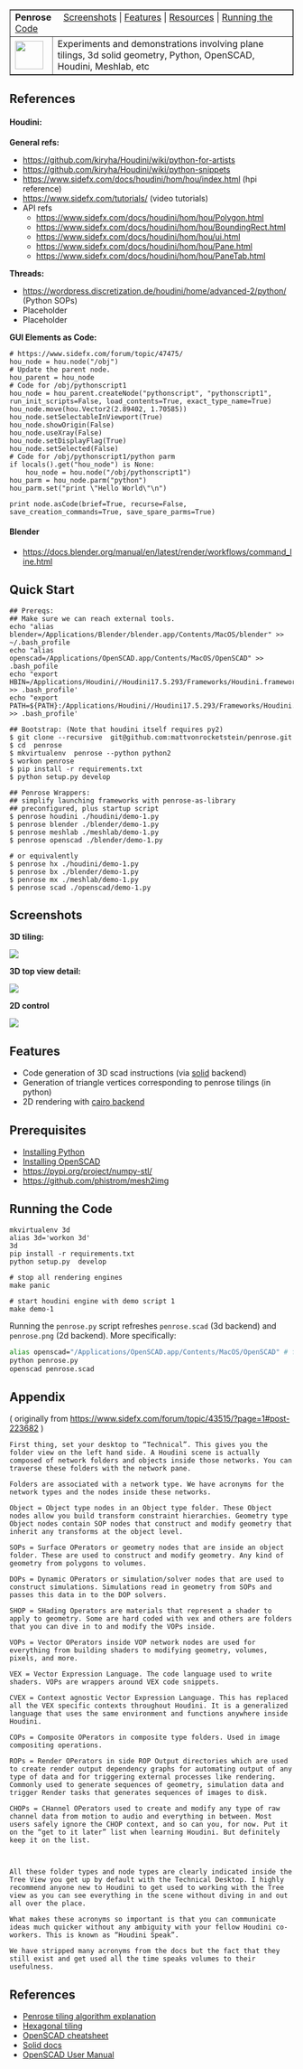 <table border=1>
  <tr>
    <td colspan=2><strong>Penrose</strong>&nbsp;&nbsp;&nbsp;&nbsp;
    <a href=#Screenshots>Screenshots</a> |
    <a href=#Features>Features</a> |
    <a href=#Resources>Resources</a> |
    <a href=#RunningTheCode>Running the Code</a>
    </td>
  </tr>
  <tr>
    <td width=15%><img src=img/openscad.png style="width:50px"></td>
    <td>Experiments and demonstrations involving plane tilings, 3d solid geometry,
    Python, OpenSCAD, Houdini, Meshlab, etc</td>
  </tr>
</table>

<a name=References></a>
## References


#### Houdini:

**General refs:**

* https://github.com/kiryha/Houdini/wiki/python-for-artists
* https://github.com/kiryha/Houdini/wiki/python-snippets
* https://www.sidefx.com/docs/houdini/hom/hou/index.html (hpi reference)
* https://www.sidefx.com/tutorials/ (video tutorials)
* API refs
  * https://www.sidefx.com/docs/houdini/hom/hou/Polygon.html
  * https://www.sidefx.com/docs/houdini/hom/hou/BoundingRect.html
  * https://www.sidefx.com/docs/houdini/hom/hou/ui.html
  * https://www.sidefx.com/docs/houdini/hom/hou/Pane.html
  * https://www.sidefx.com/docs/houdini/hom/hou/PaneTab.html

**Threads:**

* https://wordpress.discretization.de/houdini/home/advanced-2/python/ (Python SOPs)
* Placeholder
* Placeholder

**GUI Elements as Code:**

```
# https://www.sidefx.com/forum/topic/47475/
hou_node = hou.node("/obj")
# Update the parent node.
hou_parent = hou_node
# Code for /obj/pythonscript1
hou_node = hou_parent.createNode("pythonscript", "pythonscript1", run_init_scripts=False, load_contents=True, exact_type_name=True)
hou_node.move(hou.Vector2(2.89402, 1.70585))
hou_node.setSelectableInViewport(True)
hou_node.showOrigin(False)
hou_node.useXray(False)
hou_node.setDisplayFlag(True)
hou_node.setSelected(False)
# Code for /obj/pythonscript1/python parm
if locals().get("hou_node") is None:
    hou_node = hou.node("/obj/pythonscript1")
hou_parm = hou_node.parm("python")
hou_parm.set("print \"Hello World\"\n")

print node.asCode(brief=True, recurse=False, save_creation_commands=True, save_spare_parms=True)
```
#### Blender

* https://docs.blender.org/manual/en/latest/render/workflows/command_line.html

## Quick Start

```
## Prereqs:
## Make sure we can reach external tools.
echo "alias blender=/Applications/Blender/blender.app/Contents/MacOS/blender" >> ~/.bash_profile
echo "alias openscad=/Applications/OpenSCAD.app/Contents/MacOS/OpenSCAD" >> .bash_pofile
echo "export HBIN=/Applications/Houdini//Houdini17.5.293/Frameworks/Houdini.framework/Versions/Current/Resources/bin" >> .bash_profile'
echo "export PATH=${PATH}:/Applications/Houdini//Houdini17.5.293/Frameworks/Houdini.framework/Versions/Current/Resources/bin" >> .bash_profile'

## Bootstrap: (Note that houdini itself requires py2)
$ git clone --recursive  git@github.com:mattvonrocketstein/penrose.git
$ cd  penrose
$ mkvirtualenv  penrose --python python2
$ workon penrose
$ pip install -r requirements.txt
$ python setup.py develop

## Penrose Wrappers:
## simplify launching frameworks with penrose-as-library
## preconfigured, plus startup script
$ penrose houdini ./houdini/demo-1.py
$ penrose blender ./blender/demo-1.py
$ penrose meshlab ./meshlab/demo-1.py
$ penrose openscad ./blender/demo-1.py

# or equivalently
$ penrose hx ./houdini/demo-1.py
$ penrose bx ./blender/demo-1.py
$ penrose mx ./meshlab/demo-1.py
$ penrose scad ./openscad/demo-1.py
```

<a name=Screenshots></a>
## Screenshots

**3D tiling:**

<img src=img/screenshot2.png>

**3D top view detail:**

<img src=img/screenshot1.png>

**2D control**

<img src=img/cairo.png>

<a name=Features></a>
## Features

* Code generation of 3D scad instructions (via [solid](https://github.com/SolidCode/SolidPython) backend)
* Generation of triangle vertices corresponding to penrose tilings (in python)
* 2D rendering with [cairo backend](https://pypi.python.org/pypi/cairocffi)

<a name=Prerequisites></a>
## Prerequisites

* [Installing Python](https://www.python.org/downloads/)
* [Installing OpenSCAD](http://www.openscad.org/downloads.html)
* https://pypi.org/project/numpy-stl/
* https://github.com/phistrom/mesh2img


<a name=RunningTheCode></a>
## Running the Code

```
mkvirtualenv 3d
alias 3d='workon 3d'
3d
pip install -r requirements.txt
python setup.py  develop

# stop all rendering engines
make panic

# start houdini engine with demo script 1
make demo-1
```

Running the `penrose.py` script refreshes `penrose.scad` (3d backend) and `penrose.png` (2d backend).  More specifically:

```bash
alias openscad="/Applications/OpenSCAD.app/Contents/MacOS/OpenSCAD" # for osx
python penrose.py
openscad penrose.scad
```

## Appendix

( originally from https://www.sidefx.com/forum/topic/43515/?page=1#post-223682 )

```
First thing, set your desktop to “Technical”. This gives you the folder view on the left hand side. A Houdini scene is actually composed of network folders and objects inside those networks. You can traverse these folders with the network pane.

Folders are associated with a network type. We have acronyms for the network types and the nodes inside these networks.

Object = Object type nodes in an Object type folder. These Object nodes allow you build transform constraint hierarchies. Geometry type Object nodes contain SOP nodes that construct and modify geometry that inherit any transforms at the object level.

SOPs = Surface OPerators or geometry nodes that are inside an object folder. These are used to construct and modify geometry. Any kind of geometry from polygons to volumes.

DOPs = Dynamic OPerators or simulation/solver nodes that are used to construct simulations. Simulations read in geometry from SOPs and passes this data in to the DOP solvers.

SHOP = SHading Operators are materials that represent a shader to apply to geometry. Some are hard coded with vex and others are folders that you can dive in to and modify the VOPs inside.

VOPs = Vector OPerators inside VOP network nodes are used for everything from building shaders to modifying geometry, volumes, pixels, and more.

VEX = Vector Expression Language. The code language used to write shaders. VOPs are wrappers around VEX code snippets.

CVEX = Context agnostic Vector Expression Language. This has replaced all the VEX specific contexts throughout Houdini. It is a generalized language that uses the same environment and functions anywhere inside Houdini.

COPs = Composite OPerators in composite type folders. Used in image compositing operations.

ROPs = Render OPerators in side ROP Output directories which are used to create render output dependency graphs for automating output of any type of data and for triggering external processes like rendering. Commonly used to generate sequences of geometry, simulation data and trigger Render tasks that generates sequences of images to disk.

CHOPs = CHannel OPerators used to create and modify any type of raw channel data from motion to audio and everything in between. Most users safely ignore the CHOP context, and so can you, for now. Put it on the “get to it later” list when learning Houdini. But definitely keep it on the list.



All these folder types and node types are clearly indicated inside the Tree View you get up by default with the Technical Desktop. I highly recommend anyone new to Houdini to get used to working with the Tree view as you can see everything in the scene without diving in and out all over the place.

What makes these acronyms so important is that you can communicate ideas much quicker without any ambiguity with your fellow Houdini co-workers. This is known as “Houdini Speak”.

We have stripped many acronyms from the docs but the fact that they still exist and get used all the time speaks volumes to their usefulness.
```

<a name=References></a>
## References

* [Penrose tiling algorithm explanation](http://preshing.com/20110831/penrose-tiling-explained/)
* [Hexagonal tiling](https://www.quora.com/How-can-you-find-the-coordinates-in-a-hexagon)
* [OpenSCAD cheatsheet](http://www.openscad.org/cheatsheet/)
* [Solid docs](https://github.com/SolidCode/SolidPython)
* [OpenSCAD User Manual](https://en.wikibooks.org/wiki/OpenSCAD_User_Manual/The_OpenSCAD_Language)

